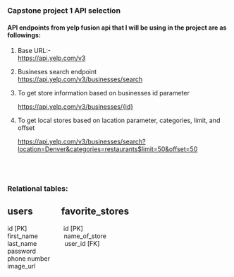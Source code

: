 
### Capstone project 1 API selection

#### API endpoints from yelp fusion api that I will be using in the project are as followings:

1. Base URL:- <br>
     https://api.yelp.com/v3 <br>

2.  Busineses search endpoint <br>
     https://api.yelp.com/v3/businesses/search <br>

3. To get store information based on businesses id parameter<br>

    https://api.yelp.com/v3/businesses/{id} <br>

4. To get local stores based on lacation parameter, categories, limit, and offset<br>

    https://api.yelp.com/v3/businesses/search?location=Denver&categories=restaurants$limit=50&offset=50 

<br>
<br>

### Relational tables:

users&nbsp;&nbsp;&nbsp;&nbsp;&nbsp;&nbsp;&nbsp;&nbsp;&nbsp;&nbsp;&nbsp;&nbsp; favorite_stores <br>
---------------------------------------------------------------------------
id [PK]&nbsp;&nbsp; &nbsp;&nbsp;&nbsp;&nbsp;&nbsp;&nbsp;&nbsp;&nbsp;&nbsp;&nbsp;&nbsp;&nbsp;&nbsp;&nbsp;&nbsp;&nbsp;&nbsp;&nbsp;id [PK]<br>
first_name &nbsp;&nbsp; &nbsp; &nbsp; &nbsp;&nbsp;&nbsp;&nbsp;&nbsp;&nbsp;&nbsp;name_of_store <br>
last_name   &nbsp;&nbsp; &nbsp; &nbsp; &nbsp;&nbsp;&nbsp;&nbsp;&nbsp;&nbsp;&nbsp;&nbsp;user_id [FK]<br>
password &nbsp;&nbsp; &nbsp;&nbsp;&nbsp;&nbsp;&nbsp;&nbsp;&nbsp; <br>
phone number&nbsp; &nbsp; &nbsp;&nbsp;&nbsp;&nbsp;&nbsp;&nbsp;&nbsp;  <br>
image_url &nbsp;&nbsp; &nbsp;